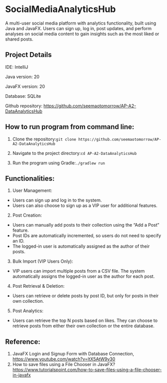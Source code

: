 # SocialMediaAnalyticsHub
A multi-user social media platform with analytics functionality, built using Java and JavaFX. Users can sign up, log in, post updates, and perform analyses on social media content to gain insights such as the most liked or shared posts.

## Project Details
IDE: IntelliJ

Java version: 20

JavaFX version: 20

Database: SQLite

Github repository: https://github.com/seemaotomorrow/AP-A2-DataAnalyticsHub

## How to run program from command line:

1. Clone the repository:`git clone https://github.com/seemaotomorrow/AP-A2-DataAnalyticsHub`

2. Navigate to the project directory:`cd AP-A2-DataAnalyticsHub`

3. Run the program using Gradle:`./gradlew run`

## Functionalities:

1. User Management:
- Users can sign up and log in to the system.
- Users can also choose to sign up as a VIP user for additional features.

2. Post Creation:
- Users can manually add posts to their collection using the “Add a Post” feature.
- Post IDs are automatically incremented, so users do not need to specify an ID.
- The logged-in user is automatically assigned as the author of their posts.

3. Bulk Import (VIP Users Only):

- VIP users can import multiple posts from a CSV file. The system automatically assigns the logged-in user as the author for each post.

4. Post Retrieval & Deletion:

- Users can retrieve or delete posts by post ID, but only for posts in their own collection.

5. Post Analytics:

- Users can retrieve the top N posts based on likes. They can choose to retrieve posts from either their own collection or the entire database.



## Reference:
1. JavaFX Login and Signup Form with Database Connection, https://www.youtube.com/watch?v=ltX5AtW9v30
2. How to save files using a File Chooser in JavaFX? https://www.tutorialspoint.com/how-to-save-files-using-a-file-chooser-in-javafx
